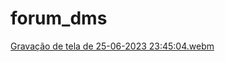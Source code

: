 # forum_dms
[Gravação de tela de 25-06-2023 23:45:04.webm](https://github.com/GabrielWade/forum_dms/assets/67345324/0ea83362-50c7-40ae-9afc-420b9cd35b3d)
